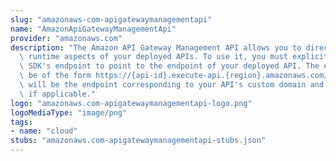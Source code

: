```yaml
---
slug: "amazonaws-com-apigatewaymanagementapi"
name: "AmazonApiGatewayManagementApi"
provider: "amazonaws.com"
description: "The Amazon API Gateway Management API allows you to directly manage\
  \ runtime aspects of your deployed APIs. To use it, you must explicitly set the\
  \ SDK's endpoint to point to the endpoint of your deployed API. The endpoint will\
  \ be of the form https://{api-id}.execute-api.{region}.amazonaws.com/{stage}, or\
  \ will be the endpoint corresponding to your API's custom domain and base path,\
  \ if applicable."
logo: "amazonaws.com-apigatewaymanagementapi-logo.png"
logoMediaType: "image/png"
tags:
- name: "cloud"
stubs: "amazonaws.com-apigatewaymanagementapi-stubs.json"
---
```

